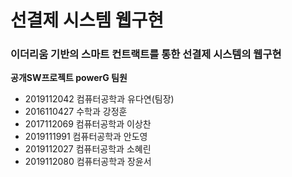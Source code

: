 # 선결제 시스템 웹구현
### 이더리움 기반의 스마트 컨트랙트를 통한 선결제 시스템의 웹구현     

**공개SW프로젝트 powerG 팀원**
- 2019112042 컴퓨터공학과 유다연(팀장)
- 2016110427 수학과 강정훈
- 2017112069 컴퓨터공학과 이상찬
- 2019111991 컴퓨터공학과 안도영
- 2019112027 컴퓨터공학과 소혜린
- 2019112080 컴퓨터공학과 장윤서
